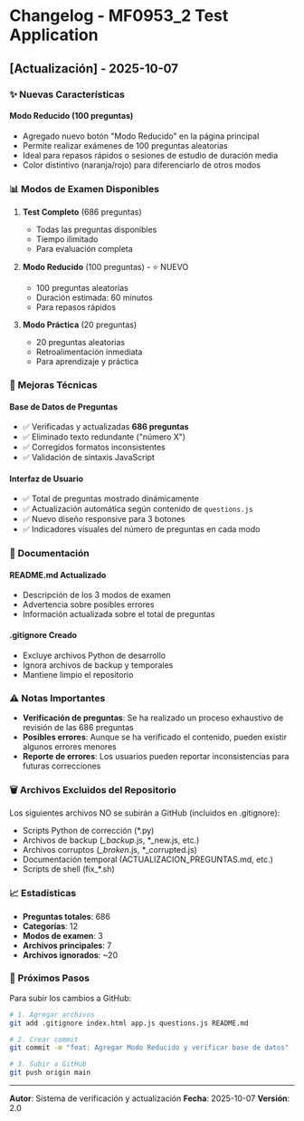 # Changelog - MF0953_2 Test Application

## [Actualización] - 2025-10-07

### ✨ Nuevas Características

#### Modo Reducido (100 preguntas)
- Agregado nuevo botón "Modo Reducido" en la página principal
- Permite realizar exámenes de 100 preguntas aleatorias
- Ideal para repasos rápidos o sesiones de estudio de duración media
- Color distintivo (naranja/rojo) para diferenciarlo de otros modos

### 📊 Modos de Examen Disponibles

1. **Test Completo** (686 preguntas)
   - Todas las preguntas disponibles
   - Tiempo ilimitado
   - Para evaluación completa

2. **Modo Reducido** (100 preguntas) - ⭐ NUEVO
   - 100 preguntas aleatorias
   - Duración estimada: 60 minutos
   - Para repasos rápidos

3. **Modo Práctica** (20 preguntas)
   - 20 preguntas aleatorias
   - Retroalimentación inmediata
   - Para aprendizaje y práctica

### 🔧 Mejoras Técnicas

#### Base de Datos de Preguntas
- ✅ Verificadas y actualizadas **686 preguntas**
- ✅ Eliminado texto redundante ("número X")
- ✅ Corregidos formatos inconsistentes
- ✅ Validación de sintaxis JavaScript

#### Interfaz de Usuario
- ✅ Total de preguntas mostrado dinámicamente
- ✅ Actualización automática según contenido de `questions.js`
- ✅ Nuevo diseño responsive para 3 botones
- ✅ Indicadores visuales del número de preguntas en cada modo

### 📝 Documentación

#### README.md Actualizado
- Descripción de los 3 modos de examen
- Advertencia sobre posibles errores
- Información actualizada sobre el total de preguntas

#### .gitignore Creado
- Excluye archivos Python de desarrollo
- Ignora archivos de backup y temporales
- Mantiene limpio el repositorio

### ⚠️ Notas Importantes

- **Verificación de preguntas**: Se ha realizado un proceso exhaustivo de revisión de las 686 preguntas
- **Posibles errores**: Aunque se ha verificado el contenido, pueden existir algunos errores menores
- **Reporte de errores**: Los usuarios pueden reportar inconsistencias para futuras correcciones

### 🗑️ Archivos Excluidos del Repositorio

Los siguientes archivos NO se subirán a GitHub (incluidos en .gitignore):

- Scripts Python de corrección (*.py)
- Archivos de backup (*_backup*.js, *_new.js, etc.)
- Archivos corruptos (*_broken*.js, *_corrupted.js)
- Documentación temporal (ACTUALIZACION_PREGUNTAS.md, etc.)
- Scripts de shell (fix_*.sh)

### 📈 Estadísticas

- **Preguntas totales**: 686
- **Categorías**: 12
- **Modos de examen**: 3
- **Archivos principales**: 7
- **Archivos ignorados**: ~20

### 🚀 Próximos Pasos

Para subir los cambios a GitHub:

```bash
# 1. Agregar archivos
git add .gitignore index.html app.js questions.js README.md

# 2. Crear commit
git commit -m "feat: Agregar Modo Reducido y verificar base de datos"

# 3. Subir a GitHub
git push origin main
```

---

**Autor**: Sistema de verificación y actualización
**Fecha**: 2025-10-07
**Versión**: 2.0
